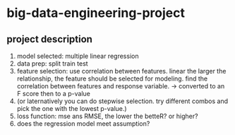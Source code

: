 # big-data-engineering-project
## project description

1. model selected: multiple linear regression
2. data prep: split train test
3. feature selection: use correlation between features. linear the larger the relationship, the feature should be selected for modeling. find the correlation between features and response variable. -> converted to an F score then to a p-value
4. (or laternatively you can do stepwise selection. try different combos and pick the one with the lowest p-value.)
5. loss function: mse ans RMSE, the lower the betteR? or higher?
6. does the regression model meet assumption?
